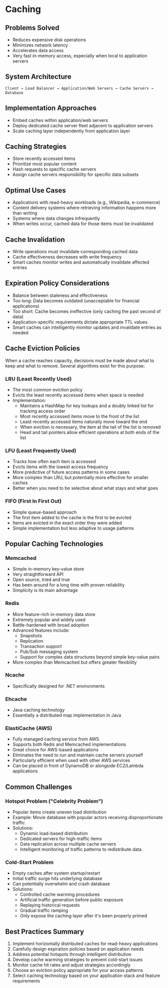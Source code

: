 # Caching

## Problems Solved
- Reduces expensive disk operations
- Minimizes network latency
- Accelerates data access
- Very fast in-memory access, especially when local to application servers

## System Architecture
```
Client → Load Balancer → Application/Web Servers → Cache Servers → Database
```

## Implementation Approaches
- Embed caches within application/web servers
- Deploy dedicated cache server fleet adjacent to application servers
- Scale caching layer independently from application layer

## Caching Strategies
- Store recently accessed items
- Prioritize most popular content
- Hash requests to specific cache servers
- Assign cache servers responsibility for specific data subsets

## Optimal Use Cases
- Applications with read-heavy workloads (e.g., Wikipedia, e-commerce)
- Content delivery systems where retrieving information happens more than writing
- Systems where data changes infrequently
- When writes occur, cached data for those items must be invalidated

## Cache Invalidation
- Write operations must invalidate corresponding cached data
- Cache effectiveness decreases with write frequency
- Smart caches monitor writes and automatically invalidate affected entries

## Expiration Policy Considerations
- Balance between staleness and effectiveness
- Too long: Data becomes outdated (unacceptable for financial applications)
- Too short: Cache becomes ineffective (only caching the past second of data)
- Application-specific requirements dictate appropriate TTL values
- Smart caches can intelligently monitor updates and invalidate entries as needed

## Cache Eviction Policies

When a cache reaches capacity, decisions must be made about what to keep and what to remove. Several algorithms exist for this purpose:

### LRU (Least Recently Used)
- The most common eviction policy
- Evicts the least recently accessed items when space is needed
- Implementation:
  - Maintains a HashMap for key lookups and a doubly linked list for tracking access order
  - Most recently accessed items move to the front of the list
  - Least recently accessed items naturally move toward the end
  - When eviction is necessary, the item at the tail of the list is removed
  - Head and tail pointers allow efficient operations at both ends of the list

### LFU (Least Frequently Used)
- Tracks how often each item is accessed
- Evicts items with the lowest access frequency
- More predictive of future access patterns in some cases
- More complex than LRU, but potentially more effective for smaller caches
- Better when you need to be selective about what stays and what goes

### FIFO (First In First Out)
- Simple queue-based approach
- The first item added to the cache is the first to be evicted
- Items are evicted in the exact order they were added
- Simple implementation but less adaptive to usage patterns

## Popular Caching Technologies

### Memcached
- Simple in-memory key-value store
- Very straightforward API
- Open source, tried and true
- Has been around for a long time with proven reliability
- Simplicity is its main advantage

### Redis
- More feature-rich in-memory data store
- Extremely popular and widely used
- Battle-hardened with broad adoption
- Advanced features include:
  - Snapshots
  - Replication
  - Transaction support
  - Pub/Sub messaging system
  - Support for complex data structures beyond simple key-value pairs
- More complex than Memcached but offers greater flexibility

### Ncache
- Specifically designed for .NET environments

### Ehcache
- Java caching technology
- Essentially a distributed map implementation in Java

### ElastiCache (AWS)
- Fully managed caching service from AWS
- Supports both Redis and Memcached implementations
- Great choice for AWS-based applications
- Eliminates the need to run and maintain cache servers yourself
- Particularly efficient when used with other AWS services
- Can be placed in front of DynamoDB or alongside EC2/Lambda applications

## Common Challenges

### Hotspot Problem ("Celebrity Problem")
- Popular items create uneven load distribution
- Example: Movie database with popular actors receiving disproportionate traffic
- Solutions:
  - Dynamic load-based distribution
  - Dedicated servers for high-traffic items
  - Data replication across multiple cache servers
  - Intelligent monitoring of traffic patterns to redistribute data

### Cold-Start Problem
- Empty caches after system startup/restart
- Initial traffic surge hits underlying database
- Can potentially overwhelm and crash database
- Solutions:
  - Controlled cache warming procedures
  - Artificial traffic generation before public exposure
  - Replaying historical requests
  - Gradual traffic ramping
  - Only expose the caching layer after it's been properly primed

## Best Practices Summary
1. Implement horizontally distributed caches for read-heavy applications
2. Carefully design expiration policies based on application needs
3. Address potential hotspots through intelligent distribution
4. Develop cache warming strategies to prevent cold-start issues
5. Monitor cache hit rates and adjust strategies accordingly
6. Choose an eviction policy appropriate for your access patterns
7. Select caching technology based on your application stack and feature requirements
